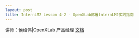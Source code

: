 ```yaml
---
layout: post
title: InternLM2 Lesson 4-2 - OpenXLab部署lnternLM2实践指南
---
```


讲师：侯绍伟|OpenXLab 产品经理
[文档](https://github.com/InternLM/Tutorial/tree/camp2/tools/openxlab-deploy)

